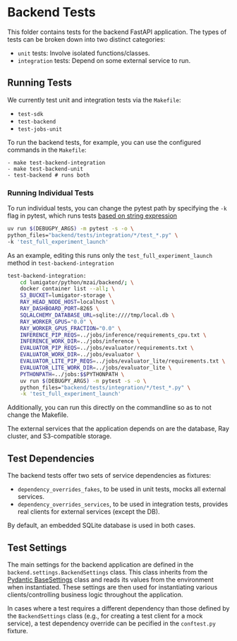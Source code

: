 # Backend Tests

This folder contains tests for the backend FastAPI application. The types of tests can be broken
down into two distinct categories:

- `unit` tests: Involve isolated functions/classes.
- `integration` tests: Depend on some external service to run.


## Running Tests

We currently test unit and integration tests via the `Makefile`:
- `test-sdk`
- `test-backend`
- `test-jobs-unit`

To run the backend tests, for example, you can use the configured commands in the `Makefile`:

```
- make test-backend-integration
- make test-backend-unit
- test-backend # runs both
```

### Running Individual Tests
To run individual tests, you can change the pytest path by specifying the `-k` flag in pytest, which runs tests [based on string expression](https://docs.pytest.org/en/6.2.x/usage.html#specifying-tests-selecting-tests)

```sh
uv run $(DEBUGPY_ARGS) -m pytest -s -o \
python_files="backend/tests/integration/*/test_*.py" \
-k 'test_full_experiment_launch'
```

As an example, editing this runs only the `test_full_experiment_launch` method in `test-backend-integration`
```sh
test-backend-integration:
	cd lumigator/python/mzai/backend/; \
	docker container list --all; \
	S3_BUCKET=lumigator-storage \
	RAY_HEAD_NODE_HOST=localhost \
	RAY_DASHBOARD_PORT=8265 \
	SQLALCHEMY_DATABASE_URL=sqlite:////tmp/local.db \
	RAY_WORKER_GPUS="0.0" \
	RAY_WORKER_GPUS_FRACTION="0.0" \
	INFERENCE_PIP_REQS=../jobs/inference/requirements_cpu.txt \
	INFERENCE_WORK_DIR=../jobs/inference \
	EVALUATOR_PIP_REQS=../jobs/evaluator/requirements.txt \
	EVALUATOR_WORK_DIR=../jobs/evaluator \
	EVALUATOR_LITE_PIP_REQS=../jobs/evaluator_lite/requirements.txt \
	EVALUATOR_LITE_WORK_DIR=../jobs/evaluator_lite \
	PYTHONPATH=../jobs:$$PYTHONPATH \
	uv run $(DEBUGPY_ARGS) -m pytest -s -o \
	python_files="backend/tests/integration/*/test_*.py" \
	-k 'test_full_experiment_launch'
```

Additionally, you can run this directly on the commandline so as to not change the Makefile.

The external services that the application depends on are the database, Ray cluster, and S3-compatible storage.

## Test Dependencies

The backend tests offer two sets of service dependencies as fixtures:

* `dependency_overrides_fakes`, to be used in unit tests, mocks all external services.
* `dependency_overrides_services`, to be used in integration tests, provides real clients for external services (except the DB).

By default, an embedded SQLite database is used in both cases.


## Test Settings

The main settings for the backend application are defined in the `backend.settings.BackendSettings`
class. This class inherits from the
[Pydantic BaseSettings](https://docs.pydantic.dev/latest/concepts/pydantic_settings/)
class and reads its values from the environment when instantiated. These settings are then used for
instantiating various clients/controlling business logic throughout the application.

In cases where a test requires a different dependency than those defined by the `BackendSettings`
class (e.g., for creating a test client for a mock service), a test dependency override can be
pecified in the `conftest.py` fixture.
